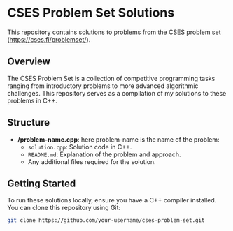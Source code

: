 # CSES Problem Set Solutions

This repository contains solutions to problems from the CSES problem set (https://cses.fi/problemset/).

## Overview

The CSES Problem Set is a collection of competitive programming tasks ranging from introductory problems to more advanced algorithmic challenges. This repository serves as a compilation of my solutions to these problems in C++.

## Structure
- **/problem-name.cpp**: here problem-name is the name of the problem:
  - `solution.cpp`: Solution code in C++.
  - `README.md`: Explanation of the problem and approach.
  - Any additional files required for the solution.

## Getting Started

To run these solutions locally, ensure you have a C++ compiler installed. You can clone this repository using Git:

```bash
git clone https://github.com/your-username/cses-problem-set.git
